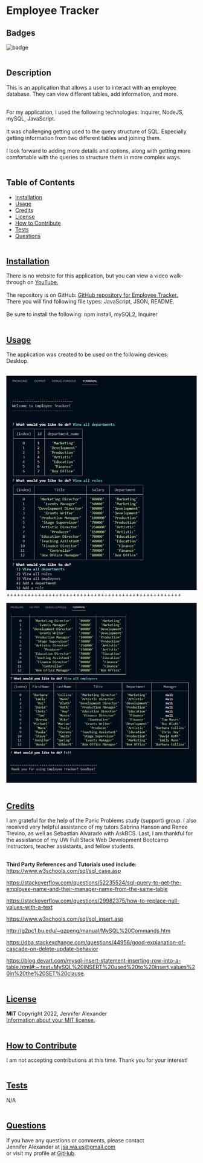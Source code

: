 
  # Employee Tracker


  ## Badges
  ![badge](https://img.shields.io/badge/license-MIT-blue)
  <br><br>
  

  ## Description
  This is an application that allows a user to interact with an employee database. They can view different tables, add information, and more. 
  <br><br>

  For my application, I used the following technologies: Inquirer, NodeJS, mySQL, JavaScript.
  <br><br>
  It was challenging getting used to the query structure of SQL. Especially getting information from two different tables and joining them.  
  <br>
  I look forward to adding more details and options, along with getting more comfortable with the queries to structure them in more complex ways.
  <br><br>
  
 

## Table of Contents
  - [Installation](#installation)
  - [Usage](#usage)
  - [Credits](#credits)
  - [License](#license)
  - [How to Contribute](#how-to-contribute)
  - [Tests](#tests)
  - [Questions](#questions)
  <br><br>

  ## [Installation](#table-of-contents)
  There is no website for this application, but you can view a video walk-through on 
  [YouTube.](https://www.youtube.com/watch?v=AkSS0M2b5s8)
  <br><br>
  The repository is on GitHub: [GitHub repository for Employee Tracker.](https://github.com/jsalexan/employee-tracker) <br>
  There you will find following file types: 
   JavaScript, JSON, README.
  <br><br>
  Be sure to install the following: npm install, mySQL2, Inquirer  <br><br>

## [Usage](#table-of-contents)
  The application was created to be used on the following devices:<br> 
   Desktop.<br><br>
  

  ![Screen capture.](./assets/Screenshot%20(243).png)
  <br>
  ++++++++++++++++++++++++++++++++++++++++++++++++++
  <br>

  ![Another.](./assets/Screenshot%20(245).png)
  <br>
  <br>
  
  ## [Credits](#table-of-contents) 
  I am grateful for the help of the Panic Problems study (support) group. I also received very helpful assistance of my tutors Sabrina Hanson and Renee Trevino, as well as Sebastian Alvarado with AskBCS. Last, I am thankful for the assistance of my UW Full Stack Web Development Bootcamp instructors, teacher assistants, and fellow students.
  <br><br>

  **Third Party References and Tutorials used include:** 
  <br>
  https://www.w3schools.com/sql/sql_case.asp

  https://stackoverflow.com/questions/52235524/sql-query-to-get-the-employee-name-and-their-manager-name-from-the-same-table

  https://stackoverflow.com/questions/29982375/how-to-replace-null-values-with-a-text

  https://www.w3schools.com/sql/sql_insert.asp

  http://g2pc1.bu.edu/~qzpeng/manual/MySQL%20Commands.htm

  https://dba.stackexchange.com/questions/44956/good-explanation-of-cascade-on-delete-update-behavior

  https://blog.devart.com/mysql-insert-statement-inserting-row-into-a-table.html#:~:text=MySQL%20INSERT%20used%20to%20insert,values%20in%20the%20SET%20clause.
  <br><br>

  
  ## [License](#table-of-contents)
  **MIT** Copyright 2022, Jennifer Alexander<br>
  [Information about your MIT license.](https://opensource.org/licenses/MIT)
  <br><br>
  

  ## [How to Contribute](#table-of-contents)
  I am not accepting contributions at this time. Thank you for your interest!
  <br><br>

  ## [Tests](#table-of-contents)
  N/A
  <br><br>

  ## [Questions](#table-of-contents)
  If you have any questions or comments, please contact <br>Jennifer Alexander at jsa.wa.us@gmail.com <br>or visit my profile at [GitHub](https://github.com/jsalexan/).
  
